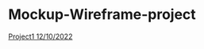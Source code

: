 # Mockup-Wireframe-project
[Project1 12/10/2022](https://miro.com/app/board/uXjVPOoUp2c=/?share_link_id=974906179577)
